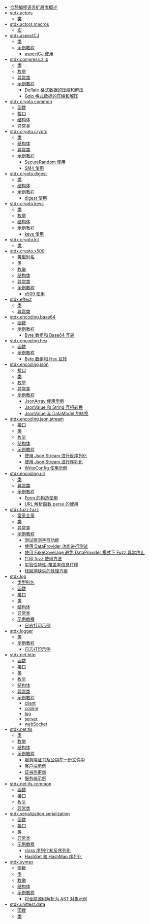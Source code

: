 - [仓颉编程语言扩展库概述](libs_stdx/libs_overview.md)
- [stdx.actors](libs_stdx/actors/actors_package_overview.md)
    - [类](libs_stdx/actors/actors_package_api/actors_package_classes.md)
- [stdx.actors.macros](libs_stdx/actors/macros/macros_package_overview.md)
    - [宏](libs_stdx/actors/macros/macros_package_api/macros_package_macros.md)
- [stdx.aspectCJ](libs_stdx/aspectCJ/aspectCJ_package_overview.md)
    - [类](libs_stdx/aspectCJ/aspectCJ_package_api/aspectCJ_package_classes.md)
    - [示例教程]()
        - [aspecjCJ 使用](libs_stdx/aspectCJ/aspectCJ_samples/aspectCJ_sample.md)
- [stdx.compress.zlib](libs_stdx/compress/zlib/zlib_package_overview.md)
    - [类](libs_stdx/compress/zlib/zlib_package_api/zlib_package_classes.md)
    - [枚举](libs_stdx/compress/zlib/zlib_package_api/zlib_package_enums.md)
    - [异常类](libs_stdx/compress/zlib/zlib_package_api/zlib_package_exceptions.md)
    - [示例教程]()
        - [Deflate 格式数据的压缩和解压](libs_stdx/compress/zlib/zlib_samples/deflate_compress_decompress.md)
        - [Gzip 格式数据的压缩和解压](libs_stdx/compress/zlib/zlib_samples/gzip_compress_decompress.md)
- [stdx.crypto.common](libs_stdx/crypto/common/crypto_common_package_overview.md)
    - [函数](libs_stdx/crypto/common/crypto_common_package_api/crypto_common_package_funcs.md)
    - [接口](libs_stdx/crypto/common/crypto_common_package_api/crypto_common_package_interfaces.md)
    - [结构体](libs_stdx/crypto/common/crypto_common_package_api/crypto_common_package_structs.md)
    - [异常类](libs_stdx/crypto/common/crypto_common_package_api/crypto_common_package_exceptions.md)
- [stdx.crypto.crypto](libs_stdx/crypto/crypto/crypto_package_overview.md)
    - [类](libs_stdx/crypto/crypto/crypto_package_api/crypto_package_classes.md)
    - [结构体](libs_stdx/crypto/crypto/crypto_package_api/crypto_package_structs.md)
    - [异常类](libs_stdx/crypto/crypto/crypto_package_api/crypto_package_exceptions.md)
    - [示例教程]()
        - [SecureRandom 使用](libs_stdx/crypto/crypto/crypto_samples/sample_secure_random.md)
        - [SM4 使用](libs_stdx/crypto/crypto/crypto_samples/sample_crypto.md)
- [stdx.crypto.digest](libs_stdx/crypto/digest/crypto_digest_package_overview.md)
    - [类](libs_stdx/crypto/digest/digest_package_api/digest_package_classes.md)
    - [结构体](libs_stdx/crypto/digest/digest_package_api/digest_package_structs.md)
    - [示例教程]()
        - [digest 使用](libs_stdx/crypto/digest/digest_samples/sample_digest.md)
- [stdx.crypto.keys](libs_stdx/crypto/keys/keys_package_overview.md)
    - [类](libs_stdx/crypto/keys/keys_package_api/keys_package_classes.md)
    - [枚举](libs_stdx/crypto/keys/keys_package_api/keys_package_enums.md)
    - [结构体](libs_stdx/crypto/keys/keys_package_api/keys_package_structs.md)
    - [示例教程]()
        - [keys 使用](libs_stdx/crypto/keys/keys_samples/sample_keys.md)
- [stdx.crypto.kit](libs_stdx/crypto/kit/crypto_kit_package_overview.md)
    - [类](libs_stdx/crypto/kit/crypto_kit_package_api/crypto_kit_package_classes.md)
- [stdx.crypto.x509](libs_stdx/crypto/x509/x509_package_overview.md)
    - [类型别名](libs_stdx/crypto/x509/x509_package_api/x509_package_type.md)
    - [类](libs_stdx/crypto/x509/x509_package_api/x509_package_classes.md)
    - [枚举](libs_stdx/crypto/x509/x509_package_api/x509_package_enums.md)
    - [结构体](libs_stdx/crypto/x509/x509_package_api/x509_package_structs.md)
    - [异常类](libs_stdx/crypto/x509/x509_package_api/x509_package_exceptions.md)
    - [示例教程]()
        - [x509 使用](libs_stdx/crypto/x509/x509_samples/sample_x509.md)
- [stdx.effect](libs_stdx/effect/effect_package_overview.md)
    - [类](libs_stdx/effect/effect_package_api/effect_package_classes.md)
    - [异常类](libs_stdx/effect/effect_package_api/effect_package_exceptions.md)
- [stdx.encoding.base64](libs_stdx/encoding/base64/base64_package_overview.md)
    - [函数](libs_stdx/encoding/base64/base64_package_api/base64_package_funcs.md)
    - [示例教程]()
        - [Byte 数组和 Base64 互转](libs_stdx/encoding/base64/base64_samples/base64.md)
- [stdx.encoding.hex](libs_stdx/encoding/hex/hex_package_overview.md)
    - [函数](libs_stdx/encoding/hex/hex_package_api/hex_package_funcs.md)
    - [示例教程]()
        - [Byte 数组和 Hex 互转](libs_stdx/encoding/hex/hex_samples/hex.md)
- [stdx.encoding.json](libs_stdx/encoding/json/json_package_overview.md)
    - [接口](libs_stdx/encoding/json/json_package_api/encoding_json_package_interfaces.md)
    - [类](libs_stdx/encoding/json/json_package_api/encoding_json_package_classes.md)
    - [枚举](libs_stdx/encoding/json/json_package_api/encoding_json_package_enums.md)
    - [异常类](libs_stdx/encoding/json/json_package_api/encoding_json_package_exceptions.md)
    - [示例教程]()
        - [JsonArray 使用示例](libs_stdx/encoding/json/json_samples/json_array_sample.md)
        - [JsonValue 和 String 互相转换](libs_stdx/encoding/json/json_samples/json_value_sample.md)
        - [JsonValue 与 DataModel 的转换](libs_stdx/encoding/json/json_samples/to_json_sample.md)
- [stdx.encoding.json.stream](libs_stdx/encoding/json_stream/json_stream_package_overview.md)
    - [接口](libs_stdx/encoding/json_stream/json_stream_package_api/encoding_json_stream_package_interfaces.md)
    - [类](libs_stdx/encoding/json_stream/json_stream_package_api/encoding_json_stream_package_classes.md)
    - [枚举](libs_stdx/encoding/json_stream/json_stream_package_api/encoding_json_stream_package_enums.md)
    - [结构体](libs_stdx/encoding/json_stream/json_stream_package_api/encoding_json_stream_package_structs.md)
    - [示例教程]()
        - [使用 Json Stream 进行反序列化](libs_stdx/encoding/json_stream/json_stream_samples/sample_json_reader.md)
        - [使用 Json Stream 进行序列化](libs_stdx/encoding/json_stream/json_stream_samples/sample_json_writer.md)
        - [WriteConfig 使用示例](libs_stdx/encoding/json_stream/json_stream_samples/sample_json_writeconfig.md)
- [stdx.encoding.url](libs_stdx/encoding/url/url_package_overview.md)
    - [类](libs_stdx/encoding/url/url_package_api/url_package_classes.md)
    - [异常类](libs_stdx/encoding/url/url_package_api/url_package_exceptions.md)
    - [示例教程]()
        - [Form 的构造使用](libs_stdx/encoding/url/url_samples/form.md)
        - [URL 解析函数 parse 的使用](libs_stdx/encoding/url/url_samples/url_parse.md)
- [stdx.fuzz.fuzz](libs_stdx/fuzz/fuzz_package_overview.md)
    - [常量变量](libs_stdx/fuzz/fuzz_package_api/fuzz_package_constants_vars.md)
    - [类](libs_stdx/fuzz/fuzz_package_api/fuzz_package_classes.md)
    - [异常类](libs_stdx/fuzz/fuzz_package_api/fuzz_package_exceptions.md)
    - [示例教程]()
        - [测试猜测字符功能](libs_stdx/fuzz/fuzz_samples/basic_fuzzing_test.md)
        - [使用 DataProvider 功能进行测试](libs_stdx/fuzz/fuzz_samples/dataprovider_usage.md)
        - [使用 FakeCoverage 避免 DataProvider 模式下 Fuzz 异常终止](libs_stdx/fuzz/fuzz_samples/fake_coverage_usage.md)
        - [打印 fuzz 使用方法](libs_stdx/fuzz/fuzz_samples/print_cj-fuzz_usage.md)
        - [实验性特性-覆盖率信息打印](libs_stdx/fuzz/fuzz_samples/print_coverage.md)
        - [栈回溯缺失的处理方案](libs_stdx/fuzz/fuzz_samples/stack_backtrace_missing_solution.md)
- [stdx.log](libs_stdx/log/log_package_overview.md)
    - [类型别名](libs_stdx/log/log_package_api/log_package_types.md)
    - [函数](libs_stdx/log/log_package_api/log_package_funcs.md)
    - [接口](libs_stdx/log/log_package_api/log_package_interfaces.md)
    - [类](libs_stdx/log/log_package_api/log_package_classes.md)
    - [结构体](libs_stdx/log/log_package_api/log_package_structs.md)
    - [异常类](libs_stdx/log/log_package_api/log_package_exceptions.md)
    - [示例教程]()
        - [日志打印示例](libs_stdx/log/log_samples/log_sample.md)
- [stdx.logger](libs_stdx/logger/logger_package_overview.md)
    - [类](libs_stdx/logger/logger_package_api/logger_package_classes.md)
    - [示例教程]()
        - [日志打印示例](libs_stdx/logger/logger_samples/logger_sample.md)
- [stdx.net.http](libs_stdx/net/http/http_package_overview.md)
    - [函数](libs_stdx/net/http/http_package_api/http_package_funcs.md)
    - [接口](libs_stdx/net/http/http_package_api/http_package_interfaces.md)
    - [类](libs_stdx/net/http/http_package_api/http_package_classes.md)
    - [枚举](libs_stdx/net/http/http_package_api/http_package_enums.md)
    - [结构体](libs_stdx/net/http/http_package_api/http_package_structs.md)
    - [异常类](libs_stdx/net/http/http_package_api/http_package_exceptions.md)
    - [示例教程]()
        - [client](libs_stdx/net/http/http_samples/http_client.md)
        - [cookie](libs_stdx/net/http/http_samples/cookie.md)
        - [log](libs_stdx/net/http/http_samples/log.md)
        - [server](libs_stdx/net/http/http_samples/http_server.md)
        - [webSocket](libs_stdx/net/http/http_samples/webSocket.md)
- [stdx.net.tls](libs_stdx/net/tls/tls_package_overview.md)
    - [类](libs_stdx/net/tls/tls_package_api/tls_package_classes.md)
    - [枚举](libs_stdx/net/tls/tls_package_api/tls_package_enums.md)
    - [结构体](libs_stdx/net/tls/tls_package_api/tls_package_structs.md)
    - [示例教程]()
        - [服务端证书及公钥在一份文件中](libs_stdx/net/tls/tls_samples/cert_key.md)
        - [客户端示例](libs_stdx/net/tls/tls_samples/client.md)
        - [证书热更新](libs_stdx/net/tls/tls_samples/hot_update_cert.md)
        - [服务端示例](libs_stdx/net/tls/tls_samples/server.md)
- [stdx.net.tls.common](libs_stdx/net/tls/common/tls_common_package_overview.md)
    - [函数](libs_stdx/net/tls/common/tls_common_package_api/tls_common_package_funcs.md)
    - [接口](libs_stdx/net/tls/common/tls_common_package_api/tls_common_package_interfaces.md)
    - [枚举](libs_stdx/net/tls/common/tls_common_package_api/tls_common_package_enums.md)
    - [异常类](libs_stdx/net/tls/common/tls_common_package_api/tls_common_package_exceptions.md)
- [stdx.serialization.serialization](libs_stdx/serialization/serialization_package_overview.md)
    - [函数](libs_stdx/serialization/serialization_package_api/serialization_package_functions.md)
    - [接口](libs_stdx/serialization/serialization_package_api/serialization_package_interfaces.md)
    - [类](libs_stdx/serialization/serialization_package_api/serialization_package_classes.md)
    - [异常类](libs_stdx/serialization/serialization_package_api/serialization_package_exceptions.md)
    - [示例教程]()
        - [class 序列化和反序列化](libs_stdx/serialization/serialization_samples/serialize_and_deserialize_class.md)
        - [HashSet 和 HashMap 序列化](libs_stdx/serialization/serialization_samples/serialize_hashmap_and_hashset.md)
- [stdx.syntax](libs_stdx/syntax/syntax_package_overview.md)
    - [函数](libs_stdx/syntax/syntax_package_api/syntax_package_funcs.md)
    - [类](libs_stdx/syntax/syntax_package_api/syntax_package_classes.md)
    - [枚举](libs_stdx/syntax/syntax_package_api/syntax_package_enums.md)
    - [结构体](libs_stdx/syntax/syntax_package_api/syntax_package_structs.md)
    - [示例教程]()
        - [将仓颉源码解析为 AST 对象示例](libs_stdx/syntax/syntax_samples/parse.md)
- [stdx.unittest.data](libs_stdx/unittest/data/data_package_overview.md)
    - [函数](libs_stdx/unittest/data/data_package_api/data_package_functions.md)
    - [类](libs_stdx/unittest/data/data_package_api/data_package_classes.md)
